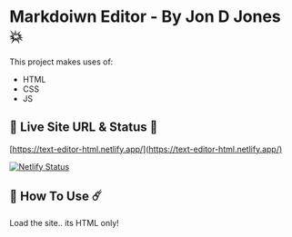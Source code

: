 # Markdoiwn Editor - By Jon D Jones 💥

This project makes uses of:

- HTML
- CSS
- JS

## 👻 Live Site URL & Status 👺

[https://text-editor-html.netlify.app/](https://text-editor-html.netlify.app/)

[![Netlify Status](https://api.netlify.com/api/v1/badges/c1be57bd-a780-4550-b31f-6f577e465c69/deploy-status)](https://app.netlify.com/sites/text-editor-html/deploys)

## 👾 How To Use ☄️

Load the site.. its HTML only!
